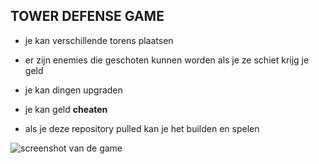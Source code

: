 ## TOWER DEFENSE GAME

- je kan verschillende torens plaatsen

- er zijn enemies die geschoten kunnen worden 
als je ze schiet krijg je geld

- je kan dingen upgraden

- je kan geld  **cheaten**

- als je deze repository pulled kan je het builden en spelen

![screenshot van de game](screenshot.jpg)
